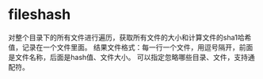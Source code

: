 # fileshash
对整个目录下的所有文件进行遍历，获取所有文件的大小和计算文件的sha1哈希值，记录在一个文件里面。
结果文件格式：每一行一个文件，用逗号隔开，前面是文件名称，后面是hash值、文件大小。
可以指定忽略哪些目录、文件，支持通配符。
